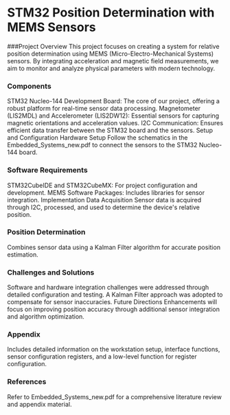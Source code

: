 # STM32 Position Determination with MEMS Sensors
###Project Overview
This project focuses on creating a system for relative position determination using MEMS (Micro-Electro-Mechanical Systems) sensors. By integrating acceleration and magnetic field measurements, we aim to monitor and analyze physical parameters with modern technology.

### Components
STM32 Nucleo-144 Development Board: The core of our project, offering a robust platform for real-time sensor data processing.
Magnetometer (LIS2MDL) and Accelerometer (LIS2DW12): Essential sensors for capturing magnetic orientations and acceleration values.
I2C Communication: Ensures efficient data transfer between the STM32 board and the sensors.
Setup and Configuration
Hardware Setup
Follow the schematics in the Embedded_Systems_new.pdf to connect the sensors to the STM32 Nucleo-144 board.

### Software Requirements
STM32CubeIDE and STM32CubeMX: For project configuration and development.
MEMS Software Packages: Includes libraries for sensor integration.
Implementation
Data Acquisition
Sensor data is acquired through I2C, processed, and used to determine the device's relative position.

### Position Determination
Combines sensor data using a Kalman Filter algorithm for accurate position estimation.

### Challenges and Solutions
Software and hardware integration challenges were addressed through detailed configuration and testing.
A Kalman Filter approach was adopted to compensate for sensor inaccuracies.
Future Directions
Enhancements will focus on improving position accuracy through additional sensor integration and algorithm optimization.

### Appendix
Includes detailed information on the workstation setup, interface functions, sensor configuration registers, and a low-level function for register configuration.

### References
Refer to Embedded_Systems_new.pdf for a comprehensive literature review and appendix material.



